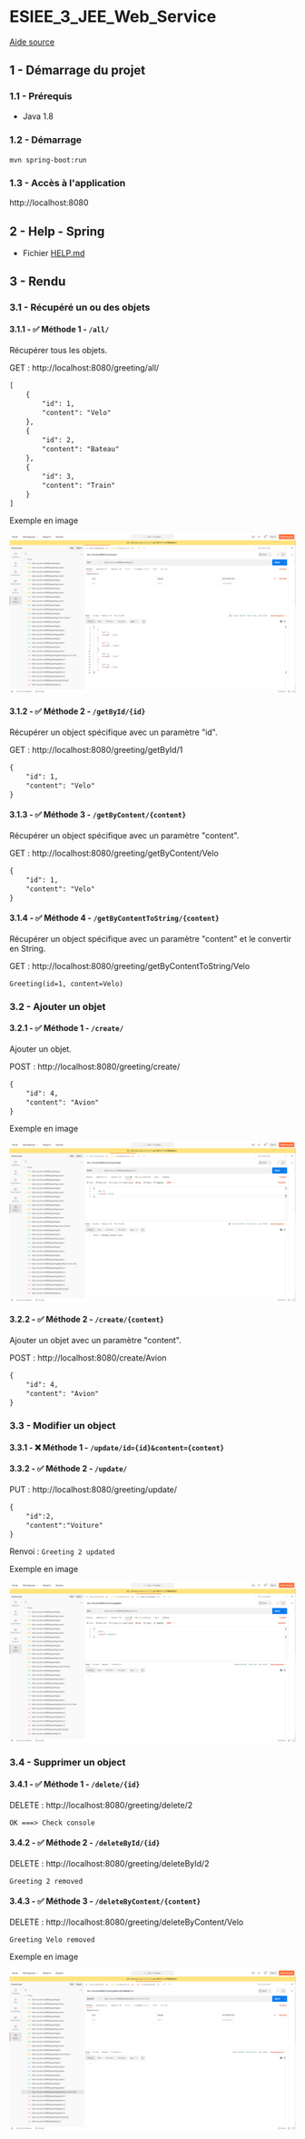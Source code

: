 # ESIEE_3_JEE_Web_Service

[Aide source](https://www.youtube.com/watch?v=IucFDX3RO9U&t=13s)

## 1 - Démarrage du projet

### 1.1 - Prérequis

- Java 1.8

### 1.2 - Démarrage

`mvn spring-boot:run`

### 1.3 - Accès à l'application

http://localhost:8080

## 2 - Help - Spring

- Fichier [HELP.md](HELP.md)

## 3 - Rendu

### 3.1 - Récupéré un ou des objets

#### 3.1.1 - ✅ Méthode 1 - `/all/`

Récupérer tous les objets.

GET : http://localhost:8080/greeting/all/

```
[
    {
        "id": 1,
        "content": "Velo"
    },
    {
        "id": 2,
        "content": "Bateau"
    },
    {
        "id": 3,
        "content": "Train"
    }
]
```

Exemple en image

![img](_image/Postman_test_1.png)

#### 3.1.2 - ✅ Méthode 2 - `/getById/{id}`

Récupérer un object spécifique avec un paramètre "id".

GET : http://localhost:8080/greeting/getById/1

```
{
    "id": 1,
    "content": "Velo"
}
```

#### 3.1.3 - ✅ Méthode 3 - `/getByContent/{content}`

Récupérer un object spécifique avec un paramètre "content".

GET : http://localhost:8080/greeting/getByContent/Velo

```
{
    "id": 1,
    "content": "Velo"
}
```

#### 3.1.4 - ✅ Méthode 4 - `/getByContentToString/{content}`

Récupérer un object spécifique avec un paramètre "content" et le convertir en String.

GET : http://localhost:8080/greeting/getByContentToString/Velo

```
Greeting(id=1, content=Velo)
```

### 3.2 - Ajouter un objet

#### 3.2.1 - ✅ Méthode 1 - `/create/`

Ajouter un objet.

POST : http://localhost:8080/greeting/create/

```
{
    "id": 4,
    "content": "Avion"
}
```

Exemple en image

![img](_image/Postman_test_2.png)

#### 3.2.2 - ✅ Méthode 2 - `/create/{content}`

Ajouter un objet avec un paramètre "content".

POST : http://localhost:8080/create/Avion

```
{
    "id": 4,
    "content": "Avion"
}
```

### 3.3 - Modifier un object

#### 3.3.1 - ❌ Méthode 1 - `/update/id={id}&content={content}`

#### 3.3.2 - ✅ Méthode 2 - `/update/`

PUT : http://localhost:8080/greeting/update/

```
{
    "id":2,
    "content":"Voiture"
}
```

Renvoi : `Greeting 2 updated`

Exemple en image

![img](_image/Postman_test_3.png)

### 3.4 - Supprimer un object

#### 3.4.1 - ✅ Méthode 1 - `/delete/{id}`

DELETE : http://localhost:8080/greeting/delete/2

```
OK ===> Check console
```

#### 3.4.2 - ✅ Méthode 2 - `/deleteById/{id}`

DELETE : http://localhost:8080/greeting/deleteById/2

```
Greeting 2 removed
```

#### 3.4.3 - ✅ Méthode 3 - `/deleteByContent/{content}`

DELETE : http://localhost:8080/greeting/deleteByContent/Velo

```
Greeting Velo removed
```

Exemple en image

![img](_image/Postman_test_4.png)